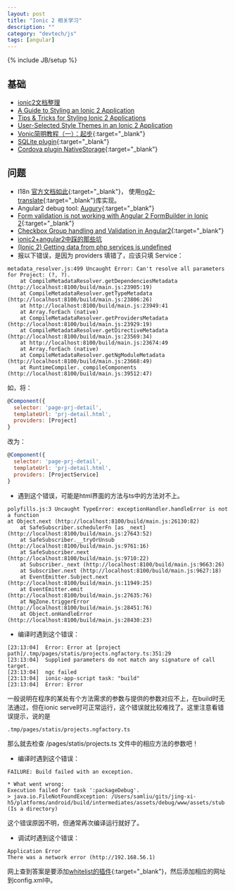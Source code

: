 ```yaml
---
layout: post
title: "Ionic 2 相关学习"
description: ""
category: "devtech/js"
tags: [angular]
---
```

{% include JB/setup %}

## 基础

 - [ionic2文档整理](http://rainey.space/2016/04/06/Ionic2_Chinese_Document/)
 - [A Guide to Styling an Ionic 2 Application](http://www.joshmorony.com/a-guide-to-styling-an-ionic-2-application/)
 - [Tips & Tricks for Styling Ionic 2 Applications](http://www.joshmorony.com/tips-tricks-for-styling-ionic-2-applications/)
 - [User-Selected Style Themes in an Ionic 2 Application](https://webcake.co/theming-an-ionic-2-application/)
 - [Vonic简明教程（一）：起步](http://im.dahoo.wang/2016/12/03/Vonic%E7%AE%80%E6%98%8E%E6%95%99%E7%A8%8B%EF%BC%88%E4%B8%80%EF%BC%89%EF%BC%9A%E8%B5%B7%E6%AD%A5/){:target="_blank"}
 - [SQLite plugin](https://github.com/litehelpers/Cordova-sqlite-storage){:target="_blank"}
 - [Cordova plugin NativeStorage](https://github.com/TheCocoaProject/cordova-plugin-nativestorage){:target="_blank"}

## 问题

 - I18n [官方文档如此](http://ionicframework.com/docs/v2/resources/ng2-translate/){:target="_blank"}，
   使用[ng2-translate](https://github.com/ocombe/ng2-translate){:target="_blank"}库实现。
 - Angular2 debug tool: [Augury](https://augury.angular.io/){:target="_blank"}
 - [Form validation is not working with Angular 2 FormBuilder in Ionic 2](http://stackoverflow.com/questions/39739979/form-validation-is-not-working-with-angular-2-formbuilder-in-ionic-2){:target="_blank"}
 - [Checkbox Group handling and Validation in Angular2](http://stackoverflow.com/questions/39674718/checkbox-group-handling-and-validation-in-angular2/39736803){:target="_blank"}
 - [ionic2+angular2中踩的那些坑](http://www.cnblogs.com/yanxiaodi/p/5750860.html)
 - [(Ionic 2) Getting data from php services is undefined](http://stackoverflow.com/questions/37618000/ionic-2-getting-data-from-php-services-is-undefined/37650922)
 - 报以下错误，是因为 providers 填错了，应该只填 Service：

```
metadata_resolver.js:499 Uncaught Error: Can't resolve all parameters for Project: (?, ?).
    at CompileMetadataResolver.getDependenciesMetadata (http://localhost:8100/build/main.js:23905:19)
    at CompileMetadataResolver.getTypeMetadata (http://localhost:8100/build/main.js:23806:26)
    at http://localhost:8100/build/main.js:23949:41
    at Array.forEach (native)
    at CompileMetadataResolver.getProvidersMetadata (http://localhost:8100/build/main.js:23929:19)
    at CompileMetadataResolver.getDirectiveMetadata (http://localhost:8100/build/main.js:23569:34)
    at http://localhost:8100/build/main.js:23674:49
    at Array.forEach (native)
    at CompileMetadataResolver.getNgModuleMetadata (http://localhost:8100/build/main.js:23668:49)
    at RuntimeCompiler._compileComponents (http://localhost:8100/build/main.js:39512:47)
```

如，将：

```javascript
@Component({
  selector: 'page-prj-detail',
  templateUrl: 'prj-detail.html',
  providers: [Project]
}
```

改为：

```javascript
@Component({
  selector: 'page-prj-detail',
  templateUrl: 'prj-detail.html',
  providers: [ProjectService]
}
```


 - 遇到这个错误，可能是html界面的方法与ts中的方法对不上。

```
polyfills.js:3 Uncaught TypeError: exceptionHandler.handleError is not a function
at Object.next (http://localhost:8100/build/main.js:26130:82)
    at SafeSubscriber.schedulerFn [as _next] (http://localhost:8100/build/main.js:27643:52)
    at SafeSubscriber.__tryOrUnsub (http://localhost:8100/build/main.js:9761:16)
    at SafeSubscriber.next (http://localhost:8100/build/main.js:9710:22)
    at Subscriber._next (http://localhost:8100/build/main.js:9663:26)
    at Subscriber.next (http://localhost:8100/build/main.js:9627:18)
    at EventEmitter.Subject.next (http://localhost:8100/build/main.js:11949:25)
    at EventEmitter.emit (http://localhost:8100/build/main.js:27635:76)
    at NgZone.triggerError (http://localhost:8100/build/main.js:28451:76)
    at Object.onHandleError (http://localhost:8100/build/main.js:28430:23)
```

 - 编译时遇到这个错误：

```
[23:13:04]  Error: Error at [project path]/.tmp/pages/statis/projects.ngfactory.ts:351:29
[23:13:04]  Supplied parameters do not match any signature of call target.
[23:13:04]  ngc failed
[23:13:04]  ionic-app-script task: "build"
[23:13:04]  Error: Error
```

一般说明在程序的某处有个方法需求的参数与提供的参数对应不上，在build时无法通过，但在ionic serve时可正常运行，这个错误就比较难找了。这里注意看错误提示，说的是

```
.tmp/pages/statis/projects.ngfactory.ts
```

那么就去检查 /pages/statis/projects.ts 文件中的相应方法的参数吧！


 - 编译时遇到这个错误：

 ```
 FAILURE: Build failed with an exception.

* What went wrong:
Execution failed for task ':packageDebug'.
> java.io.FileNotFoundException: /Users/samliu/gits/jing-xi-h5/platforms/android/build/intermediates/assets/debug/www/assets/stub (Is a directory)
```

这个错误原因不明，但通常再次编译运行就好了。

 - 调试时遇到这个错误：

```
Application Error
There was a network error (http://192.168.56.1)
```

网上查到答案是要添加[whitelist的插件](https://cordova.apache.org/docs/en/latest/reference/cordova-plugin-whitelist/){:target="_blank"}，然后添加相应的网址到config.xml中。